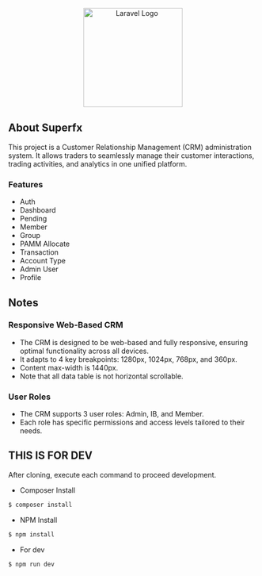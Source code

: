 <p align="center"><a href="https://laravel.com" target="_blank"><img src="/public/img/superfx-logo.svg" width="200" alt="Laravel Logo"></a></p>

## About Superfx

This project is a Customer Relationship Management (CRM) administration system. It allows traders to seamlessly manage their customer interactions, trading activities, and analytics in one unified platform.

### Features
- Auth
- Dashboard
- Pending
- Member
- Group
- PAMM Allocate
- Transaction
- Account Type
- Admin User
- Profile

## Notes

### Responsive Web-Based CRM
- The CRM is designed to be web-based and fully responsive, ensuring optimal functionality across all devices.
- It adapts to 4 key breakpoints: 1280px, 1024px, 768px, and 360px.
- Content max-width is 1440px.
- Note that all data table is not horizontal scrollable.

### User Roles
- The CRM supports 3 user roles: Admin, IB, and Member.
- Each role has specific permissions and access levels tailored to their needs.

## THIS IS FOR DEV

After cloning, execute each command to proceed development.

- Composer Install

```bash
$ composer install
```

- NPM Install
```bash
$ npm install
```

- For dev
```bash
$ npm run dev
```

